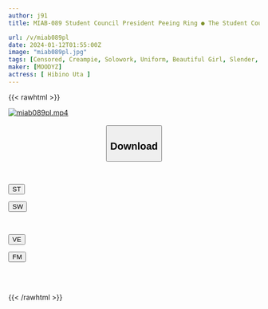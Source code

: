 ```yaml
---
author: j91
title: MIAB-089 Student Council President Peeing Ring ● The Student Council President Who Helped Me Was Made To Drink A Diuretic By The Bully...I Was Unable To Do Anything But Get An Erection Due To The Public Incontinence Orgasm Due To My Leg Shaking... Hibino Uta

url: /v/miab089pl
date: 2024-01-12T01:55:00Z
image: "miab089pl.jpg"
tags: [Censored, Creampie, Solowork, Uniform, Beautiful Girl, Slender, Urination	]
maker: [MOODYZ]
actress: [ Hibino Uta ]
---
```



{{< rawhtml >}}

<div class="video" data-videoid="MXlBVAOkZzumP4a">
    <a href="javascript:;">
        <img src="/v/miab089pl/miab089pl.jpg" width="WIDTH" height="HEIGHT" alt="miab089pl.mp4" loading="lazy">
    </a>
</div>

<script type="text/javascript" src="https://j91.asia/asset/on-demand-st.js"></script>

<br>
  <link rel="stylesheet" href="https://j91.asia/asset/bs5.css">
  
  <center>
  <button class="btn btn-primary" type="button" data-bs-toggle="collapse" data-bs-target=".multi-collapse" aria-expanded="false" aria-controls="multiCollapseExample1 multiCollapseExample2"><h2>Download</h2></button></center>
</p>
<div class="row">
  <div class="col">
    <div class="collapse multi-collapse" id="multiCollapseExample1">
      <div class="card card-body">
	      	      <br>
<div class="buttons">  
<p><a href="https://streamtape.to/v/MXlBVAOkZzumP4a" target="_blank"><button class="btn-hover color-3"><i class="fa fa-download"></i> ST</button></a></p>
<p><a href="https://flaswish.com/1vuvpvc1rph1" target="_blank"><button class="btn-hover color-2"><i class="fa fa-download"></i> SW</button></a></p></div>
    </div>
  </div>
</div>
  <div class="col">
    <div class="collapse multi-collapse" id="multiCollapseExample2">
      <div class="card card-body">
	      <br>
<div class="buttons">
<p><a href="javascript:;" target="_blank"><button class="btn-hover color-9"><i class="fa fa-download"></i> VE</button></a></p>
<p><a href="javascript:;" target="_blank"><button class="btn-hover color-8"><i class="fa fa-download"></i> FM</button></a></p></div>
<br><br>
      </div>
    </div>
  </div>
</div>

{{< /rawhtml >}}